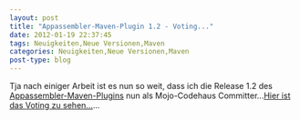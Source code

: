 ```yaml
---
layout: post
title: "Appassembler-Maven-Plugin 1.2 - Voting..."
date: 2012-01-19 22:37:45
tags: Neuigkeiten,Neue Versionen,Maven
categories: Neuigkeiten,Neue Versionen,Maven
post-type: blog
---
```

Tja nach einiger Arbeit ist es nun so weit, dass ich die Release 1.2 des <a href="http://mojo.codehaus.org/appassembler/appassembler-maven-plugin/">Appassembler-Maven-Plugins</a> nun als Mojo-Codehaus Committer...<a href="http://old.nabble.com/-VOTE-2--Appassembler-Maven-Plugin-Version-1.2-td33170675.html">Hier ist das Voting zu sehen...</a>...